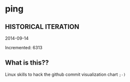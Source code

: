 # ping

## HISTORICAL ITERATION
2014-09-14

Incremented: 6313

## What is this?? 
Linux skills to hack the github commit visualization chart `;-)`

